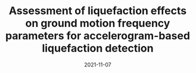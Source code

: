 ---
title: "Assessment of liquefaction effects on ground motion frequency parameters for accelerogram-based liquefaction detection"
collection: publications
permalink: /publications/2021-liq-detection-correlation
date: 2021-11-07
venue: 'American Society of Civil Engineers (ASCE) Geotechnical Engineering for Extreme Events (GeoExtreme)'
paperurl: '/files/2021-liq-detection-correlation.pdf'
link: 'https://www.geo-extreme.org'
citation: 'Zhan W, Chen Q (2021). Assessment of liquefaction effects on ground motion frequency parameters for accelerogram-based liquefaction detection, American Society of Civil Engineers (ASCE) Geotechnical Engineering for Extreme Events (GeoExtreme) 2021, Savannah, GA, USA, November 7-10, 2021.'
---
